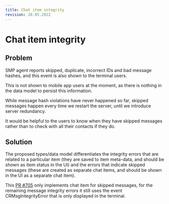 ```yaml
---
title: Chat item integrity
revision: 28.05.2022
---
```

# Chat item integrity

## Problem

SMP agent reports skipped, duplicate, incorrect IDs and bad message hashes, and this event is also shown to the terminal users.

This is not shown to mobile app users at the moment, as there is nothing in the data model to persist this information.

While message hash violations have never happened so far, skipped messages happen every time we restart the server, until we introduce server redundancy.

It would be helpful to the users to know when they have skipped messages rather than to check with all their contacts if they do.

## Solution

The proposed types/data model differentiates the integrity errors that are related to a particular item (they are saved to item meta-data, and should be shown as item status in the UI) and the errors that indicate skipped messages (these are created as separate chat items, and should be shown in the UI as a separate chat item).

This [PR #705](https://github.com/simplex-chat/simplex-chat/pull/705) only implements chat item for skipped messages, for the remaining message integrity errors it still uses the event CRMsgIntegrityError that is only displayed in the terminal.
